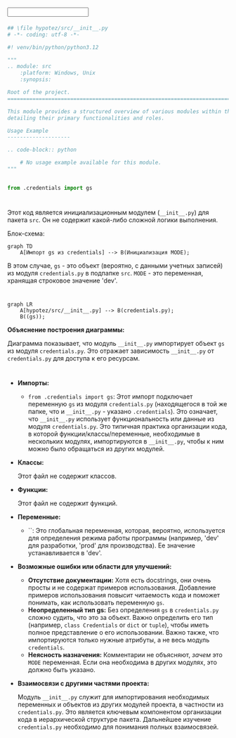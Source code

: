 # <input code>

```python
## \file hypotez/src/__init__.py
# -*- coding: utf-8 -*-

#! venv/bin/python/python3.12

"""
.. module: src 
	:platform: Windows, Unix
	:synopsis:

Root of the project.
========================================================================================

This module provides a structured overview of various modules within the project,
detailing their primary functionalities and roles.

Usage Example
--------------------

.. code-block:: python

    # No usage example available for this module.
"""


from .credentials import gs
```

# <algorithm>

Этот код является инициализационным модулем (`__init__.py`) для пакета `src`.  Он не содержит какой-либо сложной логики выполнения.

Блок-схема:

```mermaid
graph TD
    A[Импорт gs из credentials] --> B(Инициализация MODE);
```

В этом случае, `gs` - это объект (вероятно, с данными учетных записей) из модуля `credentials.py` в подпапке `src`.  `MODE` - это переменная, хранящая строковое значение 'dev'.

# <mermaid>

```mermaid
graph LR
    A[hypotez/src/__init__.py] --> B(credentials.py);
    B((gs));
```

**Объяснение построения диаграммы:**

Диаграмма показывает, что модуль `__init__.py` импортирует объект `gs` из модуля `credentials.py`.  Это отражает зависимость `__init__.py` от `credentials.py` для доступа к его ресурсам.

# <explanation>

* **Импорты:**

   - `from .credentials import gs`: Этот импорт подключает переменную `gs` из модуля `credentials.py` (находящегося в той же папке, что и `__init__.py` - указано `.credentials`). Это означает, что `__init__.py` использует функциональность или данные из модуля `credentials.py`.  Это типичная практика организации кода, в которой функции/классы/переменные, необходимые в нескольких модулях, импортируются в `__init__.py`, чтобы к ним можно было обращаться из других модулей.

* **Классы:**

    Этот файл не содержит классов.

* **Функции:**

    Этот файл не содержит функций.

* **Переменные:**

   - ``: Это глобальная переменная, которая, вероятно, используется для определения режима работы программы (например, 'dev' для разработки, 'prod' для производства). Ее значение устанавливается в 'dev'.

* **Возможные ошибки или области для улучшений:**

   - **Отсутствие документации:**  Хотя есть docstrings, они очень просты и не содержат примеров использования. Добавление примеров использования повысит читаемость кода и поможет понимать, как использовать переменную `gs`.
   - **Неопределенный тип gs:**  Без определения `gs` в `credentials.py` сложно судить, что это за объект.  Важно определить его тип (например, `class Credentials` or `dict` or `tuple`), чтобы иметь полное представление о его использовании.  Важно также, что импортируются только нужные атрибуты, а не весь модуль `credentials`.
   - **Неясность назначения:**  Комментарии не объясняют, *зачем* это `MODE` переменная.  Если она необходима в других модулях, это должно быть указано.

* **Взаимосвязи с другими частями проекта:**

    Модуль `__init__.py` служит для импортирования необходимых переменных и объектов из других модулей проекта, в частности из `credentials.py`.  Это является ключевым компонентом организации кода в иерархической структуре пакета.  Дальнейшее изучение `credentials.py` необходимо для понимания полных взаимосвязей.